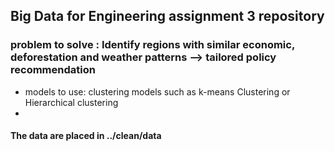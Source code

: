## Big Data for Engineering assignment 3 repository
### problem to solve : Identify regions with similar economic, deforestation and weather patterns --> tailored policy recommendation
- models to use: clustering models such as k-means Clustering or Hierarchical clustering 
- 
#### The data are placed in ../clean/data
